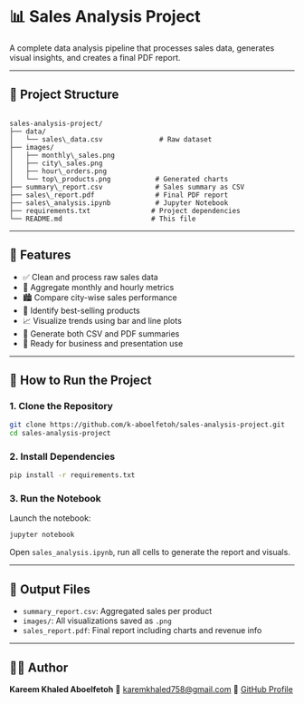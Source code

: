 # 📊 Sales Analysis Project

A complete data analysis pipeline that processes sales data, generates visual insights, and creates a final PDF report.

---

## 📁 Project Structure

```

sales-analysis-project/
├── data/
│   └── sales\_data.csv              # Raw dataset
├── images/
│   ├── monthly\_sales.png
│   ├── city\_sales.png
│   ├── hour\_orders.png
│   └── top\_products.png           # Generated charts
├── summary\_report.csv             # Sales summary as CSV
├── sales\_report.pdf               # Final PDF report
├── sales\_analysis.ipynb           # Jupyter Notebook
├── requirements.txt               # Project dependencies
└── README.md                      # This file

````

---

## 📌 Features

- ✅ Clean and process raw sales data
- 📆 Aggregate monthly and hourly metrics
- 🏙️ Compare city-wise sales performance
- 🛒 Identify best-selling products
- 📈 Visualize trends using bar and line plots
- 🧾 Generate both CSV and PDF summaries
- 💼 Ready for business and presentation use

---

## 🧪 How to Run the Project

### 1. Clone the Repository

```bash
git clone https://github.com/k-aboelfetoh/sales-analysis-project.git
cd sales-analysis-project
````

### 2. Install Dependencies

```bash
pip install -r requirements.txt
```

### 3. Run the Notebook

Launch the notebook:

```bash
jupyter notebook
```

Open `sales_analysis.ipynb`, run all cells to generate the report and visuals.

---

## 📄 Output Files

* `summary_report.csv`: Aggregated sales per product
* `images/`: All visualizations saved as `.png`
* `sales_report.pdf`: Final report including charts and revenue info

---

## 👨‍💻 Author

**Kareem Khaled Aboelfetoh**
📧 [karemkhaled758@gmail.com](mailto:karemkhaled758@gmail.com)
🔗 [GitHub Profile](https://github.com/k-aboelfetoh)
